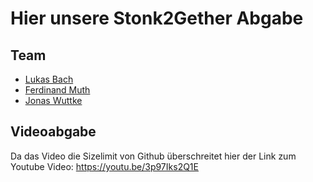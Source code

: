 # Hier unsere Stonk2Gether Abgabe

## Team
- [Lukas Bach](https://github.com/lukasbach00)
- [Ferdinand Muth](https://github.com/pfeeerdi)
- [Jonas Wuttke](https://github.com/jonaswuttke)

## Videoabgabe
Da das Video die Sizelimit von Github überschreitet hier der Link zum Youtube Video:
https://youtu.be/3p97Iks2Q1E
